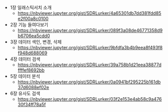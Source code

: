 * 1장 일래스틱서치 소개
  - https://nbviewer.jupyter.org/gist/SDRLurker/4a65301db7dd381fdd85e2f00a8c0100
* 2장 기능 들여다보기
  - https://nbviewer.jupyter.org/gist/SDRLurker/089f3a08de46771358d9b6706ea5cdd0
* 3장 데이터 색인, 변경, 삭제
  - https://nbviewer.jupyter.org/gist/SDRLurker/9bfdfa3b4b9eea8f493f8f948d688069
* 4장 데이터 검색
  - https://nbviewer.jupyter.org/gist/SDRLurker/39a758b1d21eea38877dffffef8692bb
* 5장 데이터 분석
  - https://nbviewer.jupyter.org/gist/SDRLurker/0a0941bf295225b161db37d6088ef02e
* 6장 유사도 검색
  - https://nbviewer.jupyter.org/gist/SDRLurker/03f2e153e4ab58c9a47630f34ff78a5f
